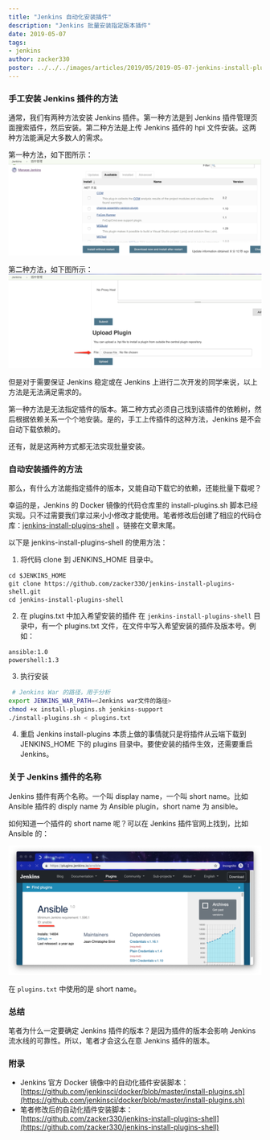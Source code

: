 ```yaml
---
title: "Jenkins 自动化安装插件"
description: "Jenkins 批量安装指定版本插件"
date: 2019-05-07
tags:
- jenkins
author: zacker330
poster: ../../../images/articles/2019/05/2019-05-07-jenkins-install-plugins-shell/poster.png
---
```


### 手工安装 Jenkins 插件的方法
通常，我们有两种方法安装 Jenkins 插件。第一种方法是到 Jenkins 插件管理页面搜索插件，然后安装。第二种方法是上传 Jenkins 插件的 hpi 文件安装。这两种方法能满足大多数人的需求。

第一种方法，如下图所示：
![搜索安装](../../../images/articles/2019/05/2019-05-07-jenkins-install-plugins-shell/pc1.png)

第二种方法，如下图所示：
![上传插件](../../../images/articles/2019/05/2019-05-07-jenkins-install-plugins-shell/pc2.png)

但是对于需要保证 Jenkins 稳定或在 Jenkins 上进行二次开发的同学来说，以上方法是无法满足需求的。

第一种方法是无法指定插件的版本。第二种方式必须自己找到该插件的依赖树，然后根据依赖关系一个个地安装。是的，手工上传插件的这种方法，Jenkins 是不会自动下载依赖的。

还有，就是这两种方式都无法实现批量安装。

### 自动安装插件的方法

那么，有什么方法能指定插件的版本，又能自动下载它的依赖，还能批量下载呢？

幸运的是，Jenkins 的 Docker 镜像的代码仓库里的 install-plugins.sh 脚本已经实现。只不过需要我们拿过来小小修改才能使用。笔者修改后创建了相应的代码仓库：[jenkins-install-plugins-shell](https://github.com/jenkinsci/docker/blob/master/install-plugins.sh) 。链接在文章末尾。

以下是 jenkins-install-plugins-shell 的使用方法：
1. 将代码 clone 到 JENKINS_HOME 目录中。
```
cd $JENKINS_HOME
git clone https://github.com/zacker330/jenkins-install-plugins-shell.git
cd jenkins-install-plugins-shell
```

2. 在 plugins.txt 中加入希望安装的插件
在 `jenkins-install-plugins-shell` 目录中，有一个 plugins.txt 文件，在文件中写入希望安装的插件及版本号。例如：
```
ansible:1.0
powershell:1.3
```
3. 执行安装
```bash
 # Jenkins War 的路径，用于分析
export JENKINS_WAR_PATH=<Jenkins war文件的路径>
chmod +x install-plugins.sh jenkins-support
./install-plugins.sh < plugins.txt
```
4. 重启 Jenkins 
install-plugins 本质上做的事情就只是将插件从云端下载到 JENKINS_HOME 下的 plugins 目录中。要使安装的插件生效，还需要重启 Jenkins。

### 关于 Jenkins 插件的名称
Jenkins 插件有两个名称。一个叫 display name，一个叫 short name。比如 Ansible 插件的 disply name 为 Ansible plugin，short  name 为 ansible。

如何知道一个插件的 short name 呢？可以在 Jenkins 插件官网上找到，比如 Ansible 的：

![image.png](../../../images/articles/2019/05/2019-05-07-jenkins-install-plugins-shell/pc3.png)

在 `plugins.txt` 中使用的是 short name。

### 总结
笔者为什么一定要确定 Jenkins 插件的版本？是因为插件的版本会影响 Jenkins 流水线的可靠性。所以，笔者才会这么在意 Jenkins 插件的版本。

### 附录
* Jenkins 官方 Docker 镜像中的自动化插件安装脚本：[https://github.com/jenkinsci/docker/blob/master/install-plugins.sh](https://github.com/jenkinsci/docker/blob/master/install-plugins.sh)
* 笔者修改后的自动化插件安装脚本：
[https://github.com/zacker330/jenkins-install-plugins-shell](https://github.com/zacker330/jenkins-install-plugins-shell)
